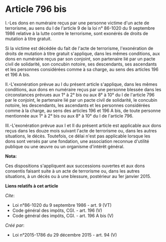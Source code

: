 # Article 796 bis

I.-Les dons en numéraire reçus par une personne victime d'un acte de terrorisme, au sens du I de l'article 9 de la loi n°
86-1020 du 9 septembre 1986 relative à la lutte contre le terrorisme, sont exonérés de droits de mutation à titre gratuit. 

Si la victime est décédée du fait de l'acte de terrorisme, l'exonération de droits de mutation à titre gratuit s'applique,
dans les mêmes conditions, aux dons en numéraire reçus par son conjoint, son partenaire lié par un pacte civil de solidarité,
son concubin notoire, ses descendants, ses ascendants et les personnes considérées comme à sa charge, au sens des articles
196 et 196 A bis. 

II.-L'exonération prévue au I du présent article s'applique, dans les mêmes conditions, aux dons en numéraire reçus par une
personne blessée dans les circonstances prévues aux 1° à 2° bis ou aux 8° à 10° du I de l'article 796 par le conjoint, le
partenaire lié par un pacte civil de solidarité, le concubin notoire, les descendants, les ascendants et les personnes
considérées comme à la charge, au sens des articles 196 et 196 A bis, de toute personne mentionnée aux 1° à 2° bis ou aux 8°
à 10° du I de l'article 796. 

III.-L'exonération prévue aux I et II du présent article est applicable aux dons reçus dans les douze mois suivant l'acte de
terrorisme ou, dans les autres situations, le décès. Toutefois, ce délai n'est pas applicable lorsque les dons sont versés
par une fondation, une association reconnue d'utilité publique ou une œuvre ou un organisme d'intérêt général.

**Nota:**

Ces dispositions s'appliquent aux successions ouvertes et aux dons consentis faisant suite à un acte de terrorisme ou, dans
les autres situations, à un décès ou à une blessure, postérieur au 1er janvier 2015.

**Liens relatifs à cet article**

_Cite_:

  - Loi n°86-1020 du 9 septembre 1986 - art. 9 (VT)
  - Code général des impôts, CGI. - art. 196 (V)
  - Code général des impôts, CGI. - art. 196 A bis (V)

_Créé par_:

  - Loi n°2015-1786 du 29 décembre 2015 - art. 94 (V)
